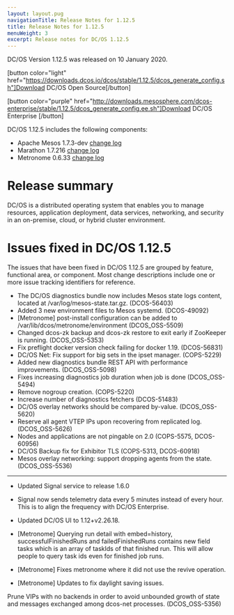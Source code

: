 ```yaml
---
layout: layout.pug
navigationTitle: Release Notes for 1.12.5
title: Release Notes for 1.12.5
menuWeight: 3
excerpt: Release notes for DC/OS 1.12.5
---
```


DC/OS Version 1.12.5 was released on 10 January 2020.

[button color="light" href="https://downloads.dcos.io/dcos/stable/1.12.5/dcos_generate_config.sh"]Download DC/OS Open Source[/button]

[button color="purple" href="http://downloads.mesosphere.com/dcos-enterprise/stable/1.12.5/dcos_generate_config.ee.sh"]Download DC/OS Enterprise [/button]

DC/OS 1.12.5 includes the following components:

- Apache Mesos 1.7.3-dev [change log](https://github.com/apache/mesos/blob/d8acd9cfacd2edf8500f07f63a8837aa0ddd14ba/CHANGELOG)
- Marathon 1.7.216 [change log](https://github.com/mesosphere/marathon/blob/9e2a9b579b968a2664df03099b03eaf86ffc7efc/changelog.md)
- Metronome 0.6.33 [change log](https://github.com/dcos/metronome/blob/b8a73dd3cc3c2da035222031ccbbcf5c836ede7b/changelog.md)

# Release summary

DC/OS is a distributed operating system that enables you to manage resources, application deployment, data services, networking, and security in an on-premise, cloud, or hybrid cluster environment. 

# Issues fixed in DC/OS 1.12.5
The issues that have been fixed in DC/OS 1.12.5 are grouped by feature, functional area, or component. Most change descriptions include one or more issue tracking identifiers for reference.

- The DC/OS diagnostics bundle now includes Mesos state logs content, located at /var/log/mesos-state.tar.gz. (DCOS-56403)
- Added 3 new environment files to Mesos systemd. (DCOS-49092)
- [Metronome] post-install configuration can be added to /var/lib/dcos/metronome/environment (DCOS_OSS-5509)
- Changed dcos-zk backup and dcos-zk restore to exit early if ZooKeeper is running. (DCOS_OSS-5353)
- Fix preflight docker version check failing for docker 1.19. (DCOS-56831)
- DC/OS Net: Fix support for big sets in the ipset manager. (COPS-5229)
- Added new diagnostics bundle REST API with performance improvements. (DCOS_OSS-5098)
- Fixes increasing diagnostics job duration when job is done (DCOS_OSS-5494)
- Remove nogroup creation. (COPS-5220) 
- Increase number of diagnostics fetchers (DCOS-51483) 
- DC/OS overlay networks should be compared by-value. (DCOS_OSS-5620)
- Reserve all agent VTEP IPs upon recovering from replicated log. (DCOS_OSS-5626)
- Nodes and applications are not pingable on 2.0 (COPS-5575, DCOS-60956)
- DC/OS Backup fix for Exhibitor TLS (COPS-5313, DCOS-60918)
- Mesos overlay networking: support dropping agents from the state. (DCOS_OSS-5536)







_______________________


- Updated Signal service to release 1.6.0

- Signal now sends telemetry data every 5 minutes instead of every hour. This is to align the frequency with DC/OS Enterprise.


- Updated DC/OS UI to 1.12+v2.26.18.


- [Metronome] Querying run detail with embed=history, successfulFinishedRuns and failedFinishedRuns contains new field tasks which is an array of taskIds of that finished run. This will allow people to query task ids even for finished job runs.

- [Metronome] Fixes metronome where it did not use the revive operation.

- [Metronome] Updates to fix daylight saving issues.


Prune VIPs with no backends in order to avoid unbounded growth of state and messages exchanged among dcos-net processes. (DCOS_OSS-5356)



<!-- TLS + backups is only supported on 1.12.5+ (COPS-5313, DCOS-60918) This may have already been added to earlier release notes. -->
